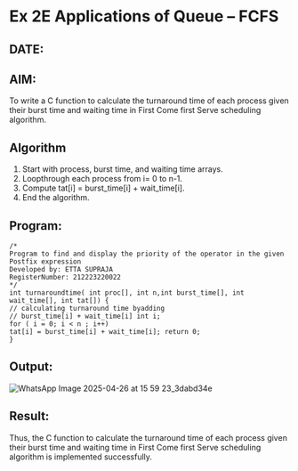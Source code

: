 # Ex 2E Applications of Queue – FCFS
## DATE:
## AIM:
To write a C function to calculate the turnaround time of each process given their burst time and waiting time in First Come first Serve scheduling algorithm.
## Algorithm
1. 	Start with process, burst time, and waiting time arrays.
2.	Loopthrough each process from i= 0 to n-1.
3.	Compute tat[i] = burst_time[i] + wait_time[i].
4.	End the algorithm.


## Program:
```
/*
Program to find and display the priority of the operator in the given Postfix expression
Developed by: ETTA SUPRAJA
RegisterNumber: 212223220022 
*/
int turnaroundtime( int proc[], int n,int burst_time[], int wait_time[], int tat[]) {
// calculating turnaround time byadding
// burst_time[i] + wait_time[i] int i;
for ( i = 0; i < n ; i++)
tat[i] = burst_time[i] + wait_time[i]; return 0;
}

```

## Output:

![WhatsApp Image 2025-04-26 at 15 59 23_3dabd34e](https://github.com/user-attachments/assets/a0b75750-a6d5-4876-a5dd-6c4299dd5b25)


## Result:
Thus, the C function to calculate the turnaround time of each process given their burst time and waiting time in First Come first Serve scheduling algorithm is implemented successfully.
